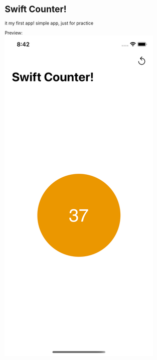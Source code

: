 # Swift Counter!

it my first app! simple app, just for practice

Preview:
![alt Preview](https://github.com/RizaMamedow/swift-counter/blob/master/screenshots/Preview.png?raw=true)
